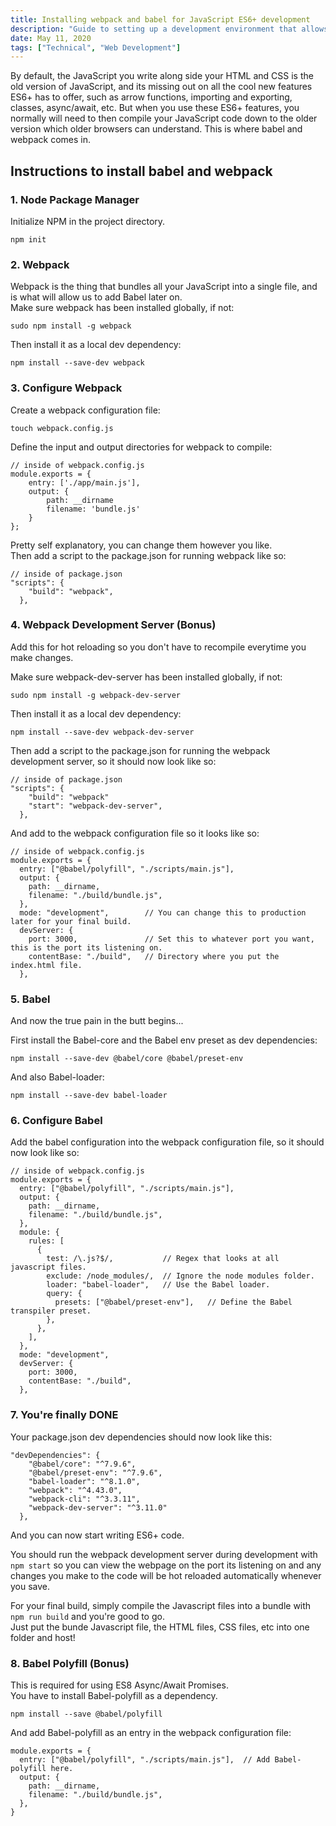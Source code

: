 ```yaml
---
title: Installing webpack and babel for JavaScript ES6+ development
description: "Guide to setting up a development environment that allows the use of ES6+ features."
date: May 11, 2020
tags: ["Technical", "Web Development"]
---
```


By default, the JavaScript you write along side your HTML and CSS is the old version of JavaScript,
and its missing out on all the cool new features ES6+ has to offer, such as arrow functions, importing and exporting,
classes, async/await, etc. But when you use these ES6+ features, you normally will need to then compile
your JavaScript code down to the older version which older browsers can understand.
This is where babel and webpack comes in.

## Instructions to install babel and webpack

### 1. Node Package Manager

Initialize NPM in the project directory.

```
npm init
```

### 2. Webpack

Webpack is the thing that bundles all your JavaScript into a single file, and is what will allow us to add Babel later on.<br>
Make sure webpack has been installed globally, if not:

```
sudo npm install -g webpack
```

Then install it as a local dev dependency:

```
npm install --save-dev webpack
```

### 3. Configure Webpack

Create a webpack configuration file:

```
touch webpack.config.js
```

Define the input and output directories for webpack to compile:

```
// inside of webpack.config.js
module.exports = {
    entry: ['./app/main.js'],
    output: {
        path: __dirname
        filename: 'bundle.js'
    }
};
```

Pretty self explanatory, you can change them however you like.
<br>
Then add a script to the package.json for running webpack like so:

```
// inside of package.json
"scripts": {
    "build": "webpack",
  },
```

### 4. Webpack Development Server (Bonus)

Add this for hot reloading so you don't have to recompile everytime you make changes.<br>

Make sure webpack-dev-server has been installed globally, if not:

```
sudo npm install -g webpack-dev-server
```

Then install it as a local dev dependency:

```
npm install --save-dev webpack-dev-server
```

Then add a script to the package.json for running the webpack development server, so it should now look like so:

```
// inside of package.json
"scripts": {
    "build": "webpack"
    "start": "webpack-dev-server",
  },
```

And add to the webpack configuration file so it looks like so:

```
// inside of webpack.config.js
module.exports = {
  entry: ["@babel/polyfill", "./scripts/main.js"],
  output: {
    path: __dirname,
    filename: "./build/bundle.js",
  },
  mode: "development",        // You can change this to production later for your final build.
  devServer: {
    port: 3000,               // Set this to whatever port you want, this is the port its listening on.
    contentBase: "./build",   // Directory where you put the index.html file.
  },
```

### 5. Babel

And now the true pain in the butt begins...<br>

First install the Babel-core and the Babel env preset as dev dependencies:

```
npm install --save-dev @babel/core @babel/preset-env
```

And also Babel-loader:

```
npm install --save-dev babel-loader
```

### 6. Configure Babel

Add the babel configuration into the webpack configuration file, so it should now look like so:

```
// inside of webpack.config.js
module.exports = {
  entry: ["@babel/polyfill", "./scripts/main.js"],
  output: {
    path: __dirname,
    filename: "./build/bundle.js",
  },
  module: {
    rules: [
      {
        test: /\.js?$/,           // Regex that looks at all javascript files.
        exclude: /node_modules/,  // Ignore the node modules folder.
        loader: "babel-loader",   // Use the Babel loader.
        query: {
          presets: ["@babel/preset-env"],   // Define the Babel transpiler preset.
        },
      },
    ],
  },
  mode: "development",
  devServer: {
    port: 3000,
    contentBase: "./build",
  },
```

### 7. You're finally DONE

Your package.json dev dependencies should now look like this:

```
"devDependencies": {
    "@babel/core": "^7.9.6",
    "@babel/preset-env": "^7.9.6",
    "babel-loader": "^8.1.0",
    "webpack": "^4.43.0",
    "webpack-cli": "^3.3.11",
    "webpack-dev-server": "^3.11.0"
  },
```

And you can now start writing ES6+ code.

You should run the webpack development server during development with `npm start` so you can view the webpage on the port its listening on and any changes you make to the code will be hot reloaded automatically whenever you save.

For your final build, simply compile the Javascript files into a bundle with `npm run build` and you're good to go.<br>
Just put the bunde Javascript file, the HTML files, CSS files, etc into one folder and host!

### 8. Babel Polyfill (Bonus)

This is required for using ES8 Async/Await Promises.
<br>
You have to install Babel-polyfill as a dependency.

```
npm install --save @babel/polyfill
```

And add Babel-polyfill as an entry in the webpack configuration file:

```
module.exports = {
  entry: ["@babel/polyfill", "./scripts/main.js"],  // Add Babel-polyfill here.
  output: {
    path: __dirname,
    filename: "./build/bundle.js",
  },
}
```
